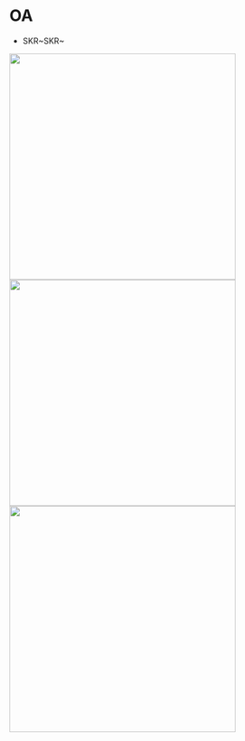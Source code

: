 # OA


* SKR~SKR~
<img src="http://www.tttjh.com.cn/imgs/wechat1.jpg" width="400px"/>
<img src="http://www.tttjh.com.cn/imgs/wechat2.jpg" width="400px"/>
<img src="http://www.tttjh.com.cn/imgs/wechat3.jpg" width="400px"/>

